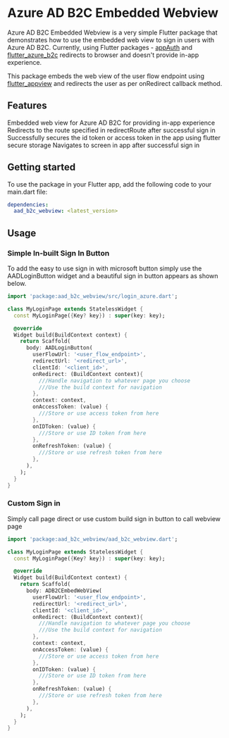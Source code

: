 Azure AD B2C Embedded Webview
============================

Azure AD B2C Embedded Webview is a very simple Flutter package that demonstrates how to use the embedded web view to sign in users with Azure AD B2C.
Currently, using Flutter packages - [appAuth](https://pub.dev/packages/flutter_appauth) and [flutter_azure_b2c](https://pub.dev/packages/flutter_azure_b2c) redirects to browser and doesn't provide in-app experience.

This package embeds the web view of the user flow endpoint using [flutter_appview](https://pub.dev/packages/webview_flutter) and redirects the user as per onRedirect callback method.

## Features

Embedded web view for Azure AD B2C for providing in-app experience
Redirects to the route specified in redirectRoute after successful sign in
Successfully secures the id token or access token in the app using flutter secure storage
Navigates to screen in app after successful sign in

## Getting started
To use the package in your Flutter app, add the following code to your main.dart file:
```yaml
dependencies:
  aad_b2c_webview: <latest_version>
```

## Usage

### Simple In-built Sign In Button

To add the easy to use sign in with microsoft button simply use the AADLoginButton widget 
and a beautiful sign in button appears as shown below.

```dart
import 'package:aad_b2c_webview/src/login_azure.dart';

class MyLoginPage extends StatelessWidget {
  const MyLoginPage({Key? key}) : super(key: key);

  @override
  Widget build(BuildContext context) {
    return Scaffold(
      body: AADLoginButton(
        userFlowUrl: '<user_flow_endpoint>',
        redirectUrl: '<redirect_url>',
        clientId: '<client_id>',
        onRedirect: (BuildContext context){
          ///Handle navigation to whatever page you choose
          ///Use the build context for navigation
        },
        context: context,
        onAccessToken: (value) {
          ///Store or use access token from here
        },
        onIDToken: (value) {
          ///Store or use ID token from here
        },
        onRefreshToken: (value) {
          ///Store or use refresh token from here
        },
      ),
    );
  }
}
```

### Custom Sign in

Simply call page direct or use custom build sign in button to call webview page

```dart
import 'package:aad_b2c_webview/aad_b2c_webview.dart';

class MyLoginPage extends StatelessWidget {
  const MyLoginPage({Key? key}) : super(key: key);

  @override
  Widget build(BuildContext context) {
    return Scaffold(
      body: ADB2CEmbedWebView(
        userFlowUrl: '<user_flow_endpoint>',
        redirectUrl: '<redirect_url>',
        clientId: '<client_id>',
        onRedirect: (BuildContext context){
          ///Handle navigation to whatever page you choose
          ///Use the build context for navigation
        },
        context: context,
        onAccessToken: (value) {
          ///Store or use access token from here
        },
        onIDToken: (value) {
          ///Store or use ID token from here
        },
        onRefreshToken: (value) {
          ///Store or use refresh token from here
        },
      ),
    );
  }
}
```
